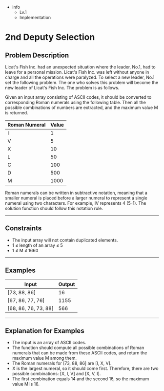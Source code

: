 - info
    - Lv.1
    - Implementation

# 2nd Deputy Selection

## Problem Description
Licat's Fish Inc. had an unexpected situation where the leader, No.1, had to leave for a personal mission. Licat's Fish Inc. was left without anyone in charge and all the operations were paralyzed. To select a new leader, No.1 set the following problem. The one who solves this problem will become the new leader of Licat's Fish Inc. The problem is as follows.

Given an input array consisting of ASCII codes, it should be converted to corresponding Roman numerals using the following table. Then all the possible combinations of numbers are extracted, and the maximum value M is returned.

| Roman Numeral | Value |
| --- | --- |
| I | 1 |
| V | 5 |
| X | 10 |
| L | 50 |
| C | 100 |
| D | 500 |
| M | 1000 |

Roman numerals can be written in subtractive notation, meaning that a smaller numeral is placed before a larger numeral to represent a single numeral using two characters. For example, IV represents 4 (5-1). The solution function should follow this notation rule.

---

## Constraints

- The input array will not contain duplicated elements.
- 1 ≤ length of an array ≤ 5 
- 1 ≤ M ≤ 1660

---

## Examples

| Input | Output |
| --- | --- |
| [73, 88, 86] | 16 |
| [67, 86, 77, 76] | 1155 |
| [68, 86, 76, 73, 88] | 566 |

---

## Explanation for Examples

- The input is an array of ASCII codes.
- The function should compute all possible combinations of Roman numerals that can be made from these ASCII codes, and return the maximum value M among them.
- The Roman numerals for [73, 88, 86] are [I, X, V]. 
- X is the largest numeral, so it should come first. Therefore, there are two possible combinations: [X, I, V] and [X, V, I]. 
- The first combination equals 14 and the second 16, so the maximum value M is 16.

